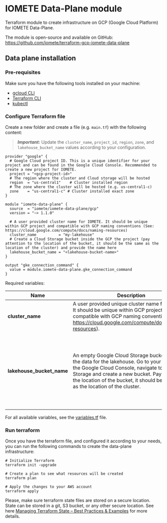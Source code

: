 # IOMETE Data-Plane module

Terraform module to create infrastructure on GCP (Google Cloud Platform) for IOMETE Data-Plane.

The module is open-source and available on GitHub: https://github.com/iomete/terraform-gcp-iomete-data-plane

## Data plane installation

### Pre-requisites

Make sure you have the following tools installed on your machine:

- [gcloud CLI](https://cloud.google.com/sdk/docs/install)
- [Terraform CLI](https://www.terraform.io/downloads.html)
- [kubectl](https://kubernetes.io/docs/tasks/tools/install-kubectl/)

### Configure Terraform file

Create a new folder and create a file (e.g. `main.tf`) with the following content:

> **_Important:_**  Update the `cluster_name`, `project_id`, `region`, `zone`, and `lakehouse_bucket_name` values
> according to your configuration.

```hcl
provider "google" {
  # Google Cloud project ID. This is a unique identifier for your project and can be found in the Google Cloud Console. Recommended to create a new project for IOMETE.
  project = "<gcp-project-id>"
  # The region where the cluster and Cloud storage will be hosted
  region  = "us-central1"    # Cluster installed region
  # The zone where the cluster will be hosted (e.g. us-central1-c)
  zone    = "us-central1-c" # Cluster installed exact zone
}

module "iomete-data-plane" {
  source  = "iomete/iomete-data-plane/gcp"
  version = "~> 1.1.0"

  # A user provided cluster name for IOMETE. It should be unique within GCP project and compatible with GCP naming conventions (See: https://cloud.google.com/compute/docs/naming-resources)
  cluster_name          = "my-lakehouse"
  # Create a Cloud Storage bucket inside the GCP the project (pay attention to the location of the bucket, it should be the same as the location of the cluster) and provide the name here
  lakehouse_bucket_name = "<lakehouse-bucket-name>"
}

output "gke_connection_command" {
  value = module.iomete-data-plane.gke_connection_command
}
```

Required variables:

| Name                      | Description                                                                                                                                                                                                                                                                     | Example                                                                                                 |
|---------------------------|---------------------------------------------------------------------------------------------------------------------------------------------------------------------------------------------------------------------------------------------------------------------------------|---------------------------------------------------------------------------------------------------------|
| **cluster_name**          | A user provided unique cluster name for IOMETE. It should be unique within GCP project and compatible with GCP naming conventions (See: https://cloud.google.com/compute/docs/naming-resources).                                                                                | my-lakehouse                                                                                            |
| **lakehouse_bucket_name** | An empty Google Cloud Storage bucket to store the data for the lakehouse. Go to your project in the Google Cloud Console, navigate to Cloud Storage and create a new bucket. Pay attention to the location of the bucket, it should be the same as the location of the cluster. | Create a bucket in the GCP project. Make sure that bucket is located in the same region as the cluster. |

For all available variables, see the [variables.tf](https://github.com/iomete/terraform-gcp-iomete-data-plane/blob/main/variables.tf) file.

### Run terraform

Once you have the terraform file, and configured it according to your needs, you can run the following commands to
create the data-plane infrastructure:

```shell
# Initialize Terraform
terraform init -upgrade

# Create a plan to see what resources will be created
terraform plan

# Apply the changes to your AWS account
terraform apply
```

Please, make sure terraform state files are stored on a secure location. State can be stored in a git, S3 bucket, or any
other secure location.
See here [Managing Terraform State – Best Practices & Examples](https://spacelift.io/blog/terraform-state) for more
details.
